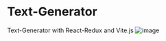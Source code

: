 # Text-Generator
Text-Generator with React-Redux and Vite.js
![image](https://github.com/Yemresalcan/Text-Generator/assets/58724276/9938e9f6-82fd-41c8-b956-ed3e594284a7)
